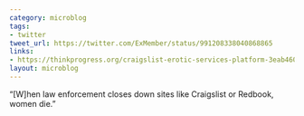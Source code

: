```yaml
---
category: microblog
tags:
- twitter
tweet_url: https://twitter.com/ExMember/status/991208338040868865
links:
- https://thinkprogress.org/craigslist-erotic-services-platform-3eab46092717/
layout: microblog
---
```

“[W]hen law enforcement closes down sites like Craigslist or Redbook, women die.”

